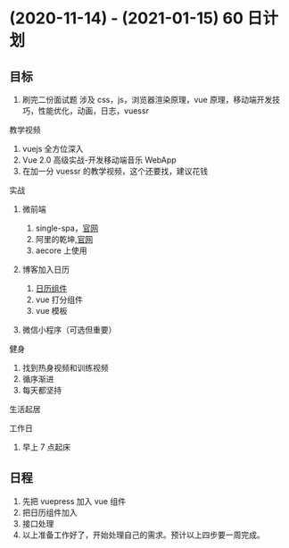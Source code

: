 # (2020-11-14) - (2021-01-15) 60 日计划

## 目标

1. 刷完二份面试题
   涉及 css，js，浏览器渲染原理，vue 原理，移动端开发技巧，性能优化，动画，日志，vuessr

教学视频

1. vuejs 全方位深入
2. Vue 2.0 高级实战-开发移动端音乐 WebApp
3. 在加一分 vuessr 的教学视频，这个还要找，建议花钱

实战

1. 微前端

   1. single-spa，[官网](https://zh-hans.single-spa.js.org/docs/recommended-setup/)
   2. 阿里的乾坤,[官网](https://github.com/umijs/qiankun)
   3. aecore 上使用

2. 博客加入日历

   1. [日历组件](https://github.com/nhn/tui.calendar)
   2. vue 打分组件
   3. vue 模板

3. 微信小程序（可选但重要）

健身

1. 找到热身视频和训练视频
2. 循序渐进
3. 每天都坚持

生活起居

工作日

1. 早上 7 点起床

## 日程

1. 先把 vuepress 加入 vue 组件
2. 把日历组件加入
3. 接口处理
4. 以上准备工作好了，开始处理自己的需求。预计以上四步要一周完成。
